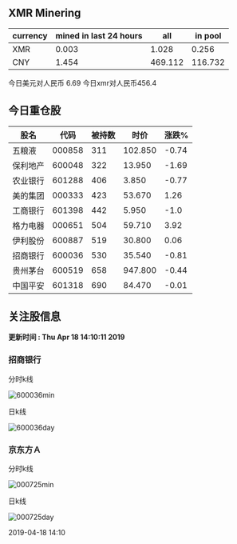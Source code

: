 ## XMR Minering

|currency|mined in last 24 hours|all|in pool|
|---|---|---|---|
|XMR|0.003|1.028|0.256|
|CNY|1.454|469.112|116.732|

今日美元对人民币 6.69	今日xmr对人民币456.4


## 今日重仓股 

|股名|代码|被持数|时价|涨跌%|
|---|---|---|---|---|
|五粮液|000858|311|102.850|-0.74|
|保利地产|600048|322|13.950|-1.69|
|农业银行|601288|406|3.850|-0.77|
|美的集团|000333|423|53.670|1.26|
|工商银行|601398|442|5.950|-1.0|
|格力电器|000651|504|59.710|3.92|
|伊利股份|600887|519|30.800|0.06|
|招商银行|600036|530|35.540|-0.81|
|贵州茅台|600519|658|947.800|-0.44|
|中国平安|601318|690|84.470|-0.01|

## 关注股信息
**更新时间 : Thu Apr 18 14:10:11 2019**
### 招商银行 
分时k线

![600036min](http://image.sinajs.cn/newchart/min/n/sh600036.gif)

日k线

![600036day](http://image.sinajs.cn/newchart/daily/n/sh600036.gif)

### 京东方Ａ 
分时k线

![000725min](http://image.sinajs.cn/newchart/min/n/sz000725.gif)

日k线

![000725day](http://image.sinajs.cn/newchart/daily/n/sz000725.gif)

2019-04-18 14:10